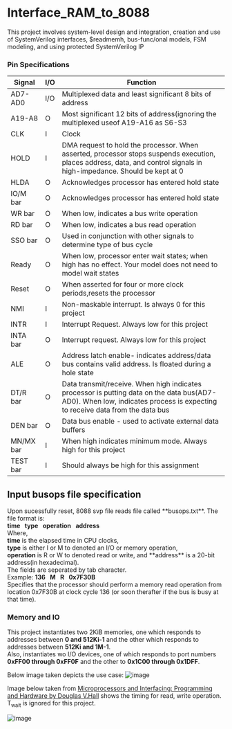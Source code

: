 # Interface_RAM_to_8088

This project involves system-level design and integration, creation and use of SystemVerilog
interfaces, $readmemh, bus-func/onal models, FSM modeling, and using protected
SystemVerilog IP


<h3>Pin Specifications</h3>


Signal            | I/O   | Function  | 
------------------| ------------- |-------|
AD7-AD0           | I/O | Multiplexed data and least significant 8 bits of address |
A19-A8            | O | Most significant 12 bits of address(ignoring the multiplexed useof  A19-A16 as S6-S3 |
CLK               | I | Clock |
HOLD              | I | DMA request to hold the processor. When asserted, processor stops suspends execution, places address, data, and control signals in high-impedance. Should be kept at 0 |
HLDA              | O | Acknowledges processor has entered hold state |
IO/M bar          | O | Acknowledges processor has entered hold state |
WR bar            | O | When low, indicates a bus write operation |
RD bar            | O | When low, indicates a bus read operation |
SSO bar           | O | Used in conjunction with other signals to determine type of bus cycle |
Ready             | O | When low, processor enter wait states; when high has no effect. Your model does not need to model wait states |
Reset             | O | When asserted for four or more clock periods,resets the processor |
NMI               | I | Non-maskable interrupt. Is always 0 for this project |
INTR              | I | Interrupt Request. Always low for this project |
INTA bar          | O | Interrupt request. Always low for this project |
ALE               | O | Address latch enable- indicates address/data bus contains valid address. Is floated during a hole state |
DT/R bar          | O | Data transmit/receive. When high indicates processor is putting data on the data bus(AD7-AD0). When low, indicates process is expecting to receive data from the data bus |
DEN bar            | O | Data bus enable - used to activate external data buffers |
MN/MX bar          | I | When high indicates minimum mode. Always high for this project |
TEST bar           | I | Should always be high for this assignment |

<h2>Input busops file specification</h2>
Upon sucessfully reset, 8088 svp file reads file called **busops.txt**. The file format is:<br>
<b>time  &nbsp;</b>    <b>type  &nbsp;</b>     <b>operation  &nbsp;</b>     <b>address 
 &nbsp;</b>   <br>
Where, <br>
<b>time</b> is the elapsed time in CPU clocks, <br> 
<b>type</b> is either I or M to denoted an I/O or memory operation,<br>
<b>operation</b> is R or W to denoted read or write, and **address** is a 20-bit address(in hexadecimal).<br> The fields are seperated by tab character.<br>
Example:
<b>136  &nbsp;</b>  <b>M  &nbsp;</b>  <b>R  &nbsp;</b>  <b>0x7F30B  &nbsp;</b>  <br>
Specifies that the processor should perform a memory read operation from location 0x7F30B at clock cycle 136 (or soon therafter if the bus is busy at that time). <br>

<h3>Memory and IO</h3>

This project instantiates two 2KiB memories, one which responds to
addresses between <b>0 and 512Ki-1</b> and the other which responds to addresses between <b>512Ki and 1M-1</b>.<br>
Also, instantiates wo I/O devices, one of which responds to port numbers <b>0xFF00
through 0xFF0F</b> and the other to <b>0x1C00 through 0x1DFF</b>.<br>

Below image taken depicts the use case:
![image](https://github.com/krishnaachyuth/Interface_RAM_to_8088/assets/34981932/af8314b8-ea8a-45ef-9530-afa7d9a8825e)

Image below taken from [Microprocessors and Interfacing: Programming and Hardware by Douglas V.Hall](https://www.amazon.com/Microprocessors-Interfacing-Programming-Douglas-Hall/dp/0070257426) shows the timing for read, write operation. T<sub>wait</sub> is ignored for this project.

![image](https://github.com/krishnaachyuth/Interface_RAM_to_8088/assets/34981932/76c03445-3cfc-4245-aa68-855cf7efa883)

